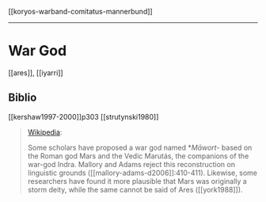 [[koryos-warband-comitatus-mannerbund]]
***
# War God

[[ares]], [[iyarri]]

## Biblio
[[kershaw1997-2000]]p303
[[strutynski1980]]
> [Wikipedia](https://en.wikipedia.org/wiki/Proto-Indo-European_mythology#Other_propositions_4):
> 
> Some scholars have proposed a war god named *_Māwort-_ based on the Roman god Mars and the Vedic Marutás, the companions of the war-god Indra. Mallory and Adams reject this reconstruction on linguistic grounds ([[mallory-adams-d2006]]:410-411). Likewise, some researchers have found it more plausible that Mars was originally a storm deity, while the same cannot be said of Ares ([[york1988]]).